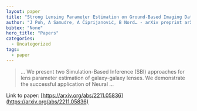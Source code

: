 ```yaml
---
layout: paper
title: "Strong Lensing Parameter Estimation on Ground-Based Imaging Data Using Simulation-Based Inference"
author: "J Poh, A Samudre, A Ćiprijanović, B Nord… - arXiv preprint arXiv …, 2022 - arxiv.org"
bibtex: "None"
hero_title: "Papers"
categories:
  - Uncategorized
tags:
  - paper
---
```

>… We present two Simulation-Based Inference (SBI) approaches for lens parameter estimation of galaxy-galaxy lenses. We demonstrate the successful application of Neural …

Link to paper: [https://arxiv.org/abs/2211.05836](https://arxiv.org/abs/2211.05836)



